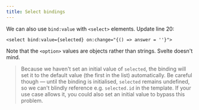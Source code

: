 ```yaml
---
title: Select bindings
---
```


We can also use `bind:value` with `<select>` elements. Update line 20:

```svelte
<select bind:value={selected} on:change="{() => answer = ''}">
```

Note that the `<option>` values are objects rather than strings. Svelte doesn't mind.

> Because we haven't set an initial value of `selected`, the binding will set it to the default value (the first in the list) automatically. Be careful though — until the binding is initialised, `selected` remains undefined, so we can't blindly reference e.g. `selected.id` in the template. If your use case allows it, you could also set an initial value to bypass this problem.
